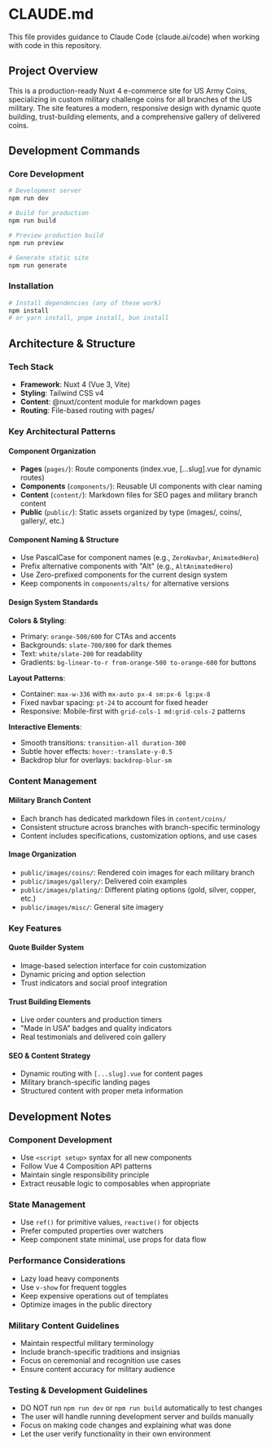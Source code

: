 # CLAUDE.md

This file provides guidance to Claude Code (claude.ai/code) when working with code in this repository.

## Project Overview

This is a production-ready Nuxt 4 e-commerce site for US Army Coins, specializing in custom military challenge coins for all branches of the US military. The site features a modern, responsive design with dynamic quote building, trust-building elements, and a comprehensive gallery of delivered coins.

## Development Commands

### Core Development
```bash
# Development server
npm run dev

# Build for production
npm run build

# Preview production build
npm run preview

# Generate static site
npm run generate
```

### Installation
```bash
# Install dependencies (any of these work)
npm install
# or yarn install, pnpm install, bun install
```

## Architecture & Structure

### Tech Stack
- **Framework**: Nuxt 4 (Vue 3, Vite)
- **Styling**: Tailwind CSS v4
- **Content**: @nuxt/content module for markdown pages
- **Routing**: File-based routing with pages/

### Key Architectural Patterns

#### Component Organization
- **Pages** (`pages/`): Route components (index.vue, [...slug].vue for dynamic routes)
- **Components** (`components/`): Reusable UI components with clear naming
- **Content** (`content/`): Markdown files for SEO pages and military branch content
- **Public** (`public/`): Static assets organized by type (images/, coins/, gallery/, etc.)

#### Component Naming & Structure
- Use PascalCase for component names (e.g., `ZeroNavbar`, `AnimatedHero`)
- Prefix alternative components with "Alt" (e.g., `AltAnimatedHero`)
- Use Zero-prefixed components for the current design system
- Keep components in `components/alts/` for alternative versions

#### Design System Standards

**Colors & Styling**:
- Primary: `orange-500/600` for CTAs and accents
- Backgrounds: `slate-700/800` for dark themes
- Text: `white/slate-200` for readability
- Gradients: `bg-linear-to-r from-orange-500 to-orange-600` for buttons

**Layout Patterns**:
- Container: `max-w-336` with `mx-auto px-4 sm:px-6 lg:px-8`
- Fixed navbar spacing: `pt-24` to account for fixed header
- Responsive: Mobile-first with `grid-cols-1 md:grid-cols-2` patterns

**Interactive Elements**:
- Smooth transitions: `transition-all duration-300`
- Subtle hover effects: `hover:-translate-y-0.5`
- Backdrop blur for overlays: `backdrop-blur-sm`

### Content Management

#### Military Branch Content
- Each branch has dedicated markdown files in `content/coins/`
- Consistent structure across branches with branch-specific terminology
- Content includes specifications, customization options, and use cases

#### Image Organization
- `public/images/coins/`: Rendered coin images for each military branch
- `public/images/gallery/`: Delivered coin examples
- `public/images/plating/`: Different plating options (gold, silver, copper, etc.)
- `public/images/misc/`: General site imagery

### Key Features

#### Quote Builder System
- Image-based selection interface for coin customization
- Dynamic pricing and option selection
- Trust indicators and social proof integration

#### Trust Building Elements
- Live order counters and production timers
- "Made in USA" badges and quality indicators
- Real testimonials and delivered coin gallery

#### SEO & Content Strategy
- Dynamic routing with `[...slug].vue` for content pages
- Military branch-specific landing pages
- Structured content with proper meta information

## Development Notes

### Component Development
- Use `<script setup>` syntax for all new components
- Follow Vue 4 Composition API patterns
- Maintain single responsibility principle
- Extract reusable logic to composables when appropriate

### State Management
- Use `ref()` for primitive values, `reactive()` for objects
- Prefer computed properties over watchers
- Keep component state minimal, use props for data flow

### Performance Considerations
- Lazy load heavy components
- Use `v-show` for frequent toggles
- Keep expensive operations out of templates
- Optimize images in the public directory

### Military Content Guidelines
- Maintain respectful military terminology
- Include branch-specific traditions and insignias
- Focus on ceremonial and recognition use cases
- Ensure content accuracy for military audience

### Testing & Development Guidelines
- DO NOT run `npm run dev` or `npm run build` automatically to test changes
- The user will handle running development server and builds manually
- Focus on making code changes and explaining what was done
- Let the user verify functionality in their own environment